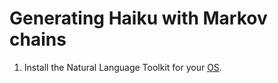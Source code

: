 # Generating Haiku with Markov chains

1. Install the Natural Language Toolkit for your [OS](https://www.nltk/install.html).
